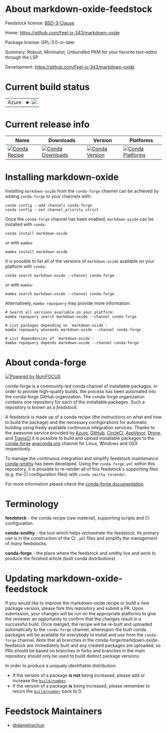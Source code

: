 About markdown-oxide-feedstock
==============================

Feedstock license: [BSD-3-Clause](https://github.com/conda-forge/markdown-oxide-feedstock/blob/main/LICENSE.txt)

Home: https://github.com/Feel-ix-343/markdown-oxide

Package license: GPL-3.0-or-later

Summary: Robust, Minimalist, Unbundled PKM for your favorite text-editor through the LSP

Development: https://github.com/Feel-ix-343/markdown-oxide

Current build status
====================


<table>
    
  <tr>
    <td>Azure</td>
    <td>
      <details>
        <summary>
          <a href="https://dev.azure.com/conda-forge/feedstock-builds/_build/latest?definitionId=23902&branchName=main">
            <img src="https://dev.azure.com/conda-forge/feedstock-builds/_apis/build/status/markdown-oxide-feedstock?branchName=main">
          </a>
        </summary>
        <table>
          <thead><tr><th>Variant</th><th>Status</th></tr></thead>
          <tbody><tr>
              <td>linux_64</td>
              <td>
                <a href="https://dev.azure.com/conda-forge/feedstock-builds/_build/latest?definitionId=23902&branchName=main">
                  <img src="https://dev.azure.com/conda-forge/feedstock-builds/_apis/build/status/markdown-oxide-feedstock?branchName=main&jobName=linux&configuration=linux%20linux_64_" alt="variant">
                </a>
              </td>
            </tr><tr>
              <td>osx_64</td>
              <td>
                <a href="https://dev.azure.com/conda-forge/feedstock-builds/_build/latest?definitionId=23902&branchName=main">
                  <img src="https://dev.azure.com/conda-forge/feedstock-builds/_apis/build/status/markdown-oxide-feedstock?branchName=main&jobName=osx&configuration=osx%20osx_64_" alt="variant">
                </a>
              </td>
            </tr>
          </tbody>
        </table>
      </details>
    </td>
  </tr>
</table>

Current release info
====================

| Name | Downloads | Version | Platforms |
| --- | --- | --- | --- |
| [![Conda Recipe](https://img.shields.io/badge/recipe-markdown--oxide-green.svg)](https://anaconda.org/conda-forge/markdown-oxide) | [![Conda Downloads](https://img.shields.io/conda/dn/conda-forge/markdown-oxide.svg)](https://anaconda.org/conda-forge/markdown-oxide) | [![Conda Version](https://img.shields.io/conda/vn/conda-forge/markdown-oxide.svg)](https://anaconda.org/conda-forge/markdown-oxide) | [![Conda Platforms](https://img.shields.io/conda/pn/conda-forge/markdown-oxide.svg)](https://anaconda.org/conda-forge/markdown-oxide) |

Installing markdown-oxide
=========================

Installing `markdown-oxide` from the `conda-forge` channel can be achieved by adding `conda-forge` to your channels with:

```
conda config --add channels conda-forge
conda config --set channel_priority strict
```

Once the `conda-forge` channel has been enabled, `markdown-oxide` can be installed with `conda`:

```
conda install markdown-oxide
```

or with `mamba`:

```
mamba install markdown-oxide
```

It is possible to list all of the versions of `markdown-oxide` available on your platform with `conda`:

```
conda search markdown-oxide --channel conda-forge
```

or with `mamba`:

```
mamba search markdown-oxide --channel conda-forge
```

Alternatively, `mamba repoquery` may provide more information:

```
# Search all versions available on your platform:
mamba repoquery search markdown-oxide --channel conda-forge

# List packages depending on `markdown-oxide`:
mamba repoquery whoneeds markdown-oxide --channel conda-forge

# List dependencies of `markdown-oxide`:
mamba repoquery depends markdown-oxide --channel conda-forge
```


About conda-forge
=================

[![Powered by
NumFOCUS](https://img.shields.io/badge/powered%20by-NumFOCUS-orange.svg?style=flat&colorA=E1523D&colorB=007D8A)](https://numfocus.org)

conda-forge is a community-led conda channel of installable packages.
In order to provide high-quality builds, the process has been automated into the
conda-forge GitHub organization. The conda-forge organization contains one repository
for each of the installable packages. Such a repository is known as a *feedstock*.

A feedstock is made up of a conda recipe (the instructions on what and how to build
the package) and the necessary configurations for automatic building using freely
available continuous integration services. Thanks to the awesome service provided by
[Azure](https://azure.microsoft.com/en-us/services/devops/), [GitHub](https://github.com/),
[CircleCI](https://circleci.com/), [AppVeyor](https://www.appveyor.com/),
[Drone](https://cloud.drone.io/welcome), and [TravisCI](https://travis-ci.com/)
it is possible to build and upload installable packages to the
[conda-forge](https://anaconda.org/conda-forge) [anaconda.org](https://anaconda.org/)
channel for Linux, Windows and OSX respectively.

To manage the continuous integration and simplify feedstock maintenance
[conda-smithy](https://github.com/conda-forge/conda-smithy) has been developed.
Using the ``conda-forge.yml`` within this repository, it is possible to re-render all of
this feedstock's supporting files (e.g. the CI configuration files) with ``conda smithy rerender``.

For more information please check the [conda-forge documentation](https://conda-forge.org/docs/).

Terminology
===========

**feedstock** - the conda recipe (raw material), supporting scripts and CI configuration.

**conda-smithy** - the tool which helps orchestrate the feedstock.
                   Its primary use is in the construction of the CI ``.yml`` files
                   and simplify the management of *many* feedstocks.

**conda-forge** - the place where the feedstock and smithy live and work to
                  produce the finished article (built conda distributions)


Updating markdown-oxide-feedstock
=================================

If you would like to improve the markdown-oxide recipe or build a new
package version, please fork this repository and submit a PR. Upon submission,
your changes will be run on the appropriate platforms to give the reviewer an
opportunity to confirm that the changes result in a successful build. Once
merged, the recipe will be re-built and uploaded automatically to the
`conda-forge` channel, whereupon the built conda packages will be available for
everybody to install and use from the `conda-forge` channel.
Note that all branches in the conda-forge/markdown-oxide-feedstock are
immediately built and any created packages are uploaded, so PRs should be based
on branches in forks and branches in the main repository should only be used to
build distinct package versions.

In order to produce a uniquely identifiable distribution:
 * If the version of a package **is not** being increased, please add or increase
   the [``build/number``](https://docs.conda.io/projects/conda-build/en/latest/resources/define-metadata.html#build-number-and-string).
 * If the version of a package **is** being increased, please remember to return
   the [``build/number``](https://docs.conda.io/projects/conda-build/en/latest/resources/define-metadata.html#build-number-and-string)
   back to 0.

Feedstock Maintainers
=====================

* [@danielnachun](https://github.com/danielnachun/)


